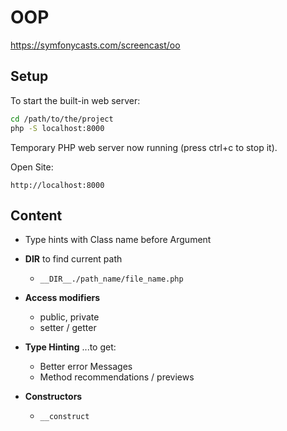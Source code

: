 OOP
===============================================
https://symfonycasts.com/screencast/oo

Setup
-----

To start the built-in web server:

```bash
cd /path/to/the/project
php -S localhost:8000
```
Temporary PHP web server now running (press ctrl+c to stop it).

Open Site:
```
http://localhost:8000
```

Content
-------

* Type hints with Class name before Argument
* **__DIR__** to find current path
  * `__DIR__./path_name/file_name.php`
* **Access modifiers**
  * public, private
  * setter / getter 
  
* **Type Hinting** ...to get:
  * Better error Messages
  * Method recommendations / previews
  
* **Constructors**
  * `__construct`


